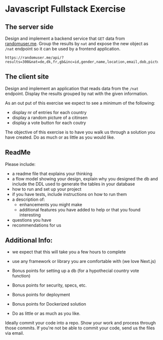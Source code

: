 # Javascript Fullstack Exercise

## The server side
Design and implement a backend service that `GET` data from [randomuser.me](https://randomuser.me/api/?results=300&nat=de,dk,fr,gb&inc=id,gender,name,location,email,dob,picture,nat&seed=flightright). Group the results by `nat` and expose the new object as `/nat` endpoint so it can be used by a frontend application. 
 
    https://randomuser.me/api/?results=300&nat=de,dk,fr,gb&inc=id,gender,name,location,email,dob,picture,nat&seed=flightright


## The client site
Design and implement an application that reads data from the `/nat` endpoint. Display the results grouped by nat with the given information.

As an out put of this exercise we expect to see a minimum of the following:

- display nr of entries for each country
- display a random picture of a citinsen
- display a vote button for each coutry


The objective of this exercise is to have you walk us through a solution you have created. Do as much or as little as you would like.

## ReadMe

Please include:

-   a readme file that explains your thinking
-   a flow model showing your design, explain why you designed the db and include the DDL used to generate the tables in your database
-   how to run and set up your project
-   if you have tests, include instructions on how to run them
-   a description of:
    -   enhancements you might make
    -   additional features you have added to help or that you found interesting
-   questions you have
-   recommendations for us

## Additional Info:

-   we expect that this will take you a few hours to complete
-   use any framework or library you are comfortable with (we love Next.js)

-   Bonus points for setting up a db (for a hypothecial country vote function)
-   Bonus points for security, specs, etc.
-   Bonus points for deployment
-   Bonus points for Dockerized solution
-   Do as little or as much as you like.

Ideally commit your code into a repo. Show your work and process through those commits. If you're not be able to commit your code, send us the files via email.
